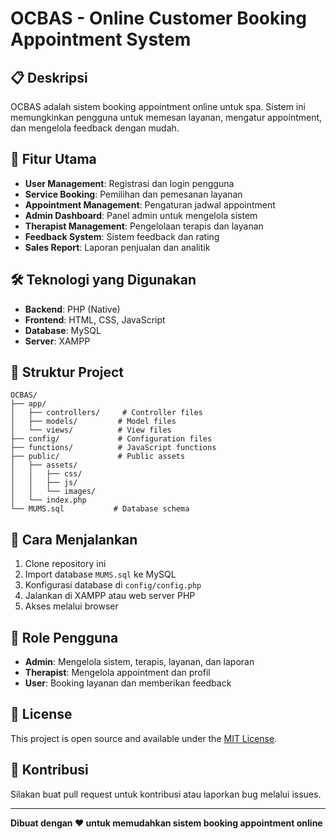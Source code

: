 # OCBAS - Online Customer Booking Appointment System

## 📋 Deskripsi
OCBAS adalah sistem booking appointment online untuk spa. Sistem ini memungkinkan pengguna untuk memesan layanan, mengatur appointment, dan mengelola feedback dengan mudah.

## 🚀 Fitur Utama
- **User Management**: Registrasi dan login pengguna
- **Service Booking**: Pemilihan dan pemesanan layanan
- **Appointment Management**: Pengaturan jadwal appointment
- **Admin Dashboard**: Panel admin untuk mengelola sistem
- **Therapist Management**: Pengelolaan terapis dan layanan
- **Feedback System**: Sistem feedback dan rating
- **Sales Report**: Laporan penjualan dan analitik

## 🛠️ Teknologi yang Digunakan
- **Backend**: PHP (Native)
- **Frontend**: HTML, CSS, JavaScript
- **Database**: MySQL
- **Server**: XAMPP

## 📁 Struktur Project
```
OCBAS/
├── app/
│   ├── controllers/     # Controller files
│   ├── models/         # Model files
│   └── views/          # View files
├── config/             # Configuration files
├── functions/          # JavaScript functions
├── public/             # Public assets
│   ├── assets/
│   │   ├── css/
│   │   ├── js/
│   │   └── images/
│   └── index.php
└── MUMS.sql           # Database schema
```

## 🚀 Cara Menjalankan
1. Clone repository ini
2. Import database `MUMS.sql` ke MySQL
3. Konfigurasi database di `config/config.php`
4. Jalankan di XAMPP atau web server PHP
5. Akses melalui browser

## 👥 Role Pengguna
- **Admin**: Mengelola sistem, terapis, layanan, dan laporan
- **Therapist**: Mengelola appointment dan profil
- **User**: Booking layanan dan memberikan feedback

## 📝 License
This project is open source and available under the [MIT License](LICENSE).

## 🤝 Kontribusi
Silakan buat pull request untuk kontribusi atau laporkan bug melalui issues.

---
**Dibuat dengan ❤️ untuk memudahkan sistem booking appointment online**
